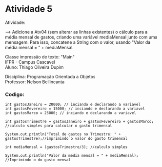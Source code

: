 # Atividade 5

Atividade:

--> Adicione a Atv04 (sem alterar as linhas existentes) o cálculo para a média mensal de gastos, criando uma variável mediaMensal junto com uma mensagem. Para isso, concatene a String com o valor, usando "Valor da média mensal = " + mediaMensal.

Classe impressão de texto: "Main"  
IFPR - Campus Cascavel  
Aluno: Thiago Oliveira Dupim

Disciplina: Programação Orientada a Objetos  
Professor: Nelson Bellincanta

### Codigo:
```
int gastosJaneiro = 20000; // inciando e declarando a variavel
int gastosFevereiro = 15000; // inciando e declarando a variavel
int gastosMarco = 25000; // inciando e declarando a variavel

int gastosTrimestre = gastosJaneiro + gastosFevereiro + gastosMarco; //calculo simples para calcular o gasto trimensal
 
System.out.println("Total de gastos no Trimestre: " + gastosTrimestre);//imprimindo o valor do gasto trimensal

int mediaMensal = (gastosTrimestre/3); //calculo simples

System.out.println("Valor da média mensal = " + mediaMensal); //Imprimindo o do gasto mensal
```
